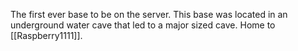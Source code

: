 The first ever base to be on the server. This base was located in an underground water cave that led to a major sized cave. Home to [[Raspberry1111]].